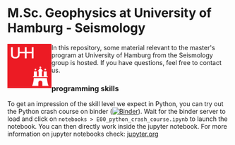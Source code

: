 # M.Sc. Geophysics at University of Hamburg - Seismology

<img align="left" src="images/UHH_logo.png" width="100px">

In this repository, some material relevant to the master's program at University of Hamburg from the Seismology group is hosted. If you have questions, feel free to contact us.

### programming skills

To get an impression of the skill level we expect in Python, you can try out the Python crash course on binder ([![Binder](https://mybinder.org/badge_logo.svg)](https://mybinder.org/v2/gh/seismology-hamburg/master/main)). Wait for the binder server to load and click on `notebooks > E00_python_crash_course.ipynb` to launch the notebook. You can then directly work inside the jupyter notebook. For more information on jupyter notebooks check: [jupyter.org](https://jupyter.org)